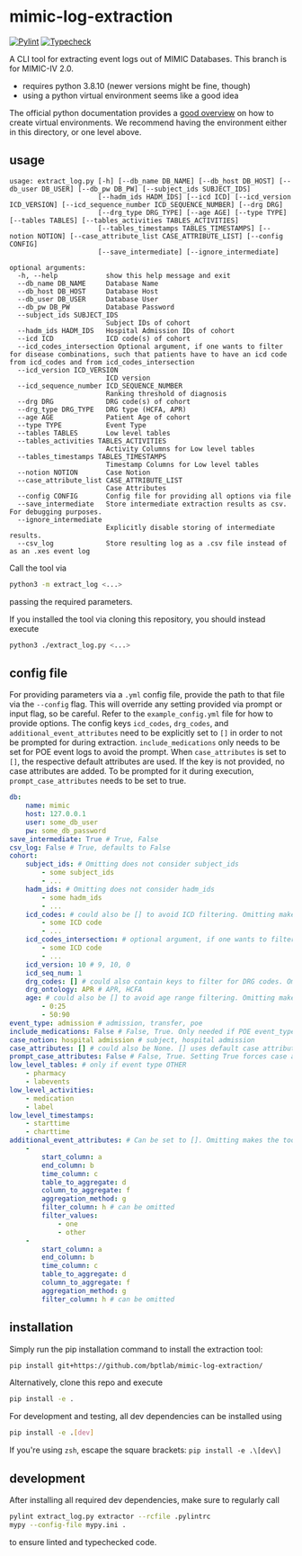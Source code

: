 # mimic-log-extraction

[![Pylint](https://github.com/bptlab/mimic-log-extraction/actions/workflows/pylint.yml/badge.svg)](https://github.com/bptlab/mimic-log-extraction/actions/workflows/pylint.yml) [![Typecheck](https://github.com/bptlab/mimic-log-extraction/actions/workflows/mypy.yml/badge.svg)](https://github.com/bptlab/mimic-log-extraction/actions/workflows/mypy.yml)

A CLI tool for extracting event logs out of MIMIC Databases. This branch is for MIMIC-IV 2.0. 

- requires python 3.8.10 (newer versions might be fine, though)
- using a python virtual environment seems like a good idea

The official python documentation provides a [good overview](https://docs.python.org/3/library/venv.html) on how to create virtual environments. We recommend having the environment either in this directory, or one level above.

## usage

```
usage: extract_log.py [-h] [--db_name DB_NAME] [--db_host DB_HOST] [--db_user DB_USER] [--db_pw DB_PW] [--subject_ids SUBJECT_IDS]
                      [--hadm_ids HADM_IDS] [--icd ICD] [--icd_version ICD_VERSION] [--icd_sequence_number ICD_SEQUENCE_NUMBER] [--drg DRG]
                      [--drg_type DRG_TYPE] [--age AGE] [--type TYPE] [--tables TABLES] [--tables_activities TABLES_ACTIVITIES]
                      [--tables_timestamps TABLES_TIMESTAMPS] [--notion NOTION] [--case_attribute_list CASE_ATTRIBUTE_LIST] [--config CONFIG]
                      [--save_intermediate] [--ignore_intermediate]

optional arguments:
  -h, --help            show this help message and exit
  --db_name DB_NAME     Database Name
  --db_host DB_HOST     Database Host
  --db_user DB_USER     Database User
  --db_pw DB_PW         Database Password
  --subject_ids SUBJECT_IDS
                        Subject IDs of cohort
  --hadm_ids HADM_IDS   Hospital Admission IDs of cohort
  --icd ICD             ICD code(s) of cohort
  --icd_codes_intersection Optional argument, if one wants to filter for disease combinations, such that patients have to have an icd code from icd_codes and from icd_codes_intersection
  --icd_version ICD_VERSION
                        ICD version
  --icd_sequence_number ICD_SEQUENCE_NUMBER
                        Ranking threshold of diagnosis
  --drg DRG             DRG code(s) of cohort
  --drg_type DRG_TYPE   DRG type (HCFA, APR)
  --age AGE             Patient Age of cohort
  --type TYPE           Event Type
  --tables TABLES       Low level tables
  --tables_activities TABLES_ACTIVITIES
                        Activity Columns for Low level tables
  --tables_timestamps TABLES_TIMESTAMPS
                        Timestamp Columns for Low level tables
  --notion NOTION       Case Notion
  --case_attribute_list CASE_ATTRIBUTE_LIST
                        Case Attributes
  --config CONFIG       Config file for providing all options via file
  --save_intermediate   Store intermediate extraction results as csv. For debugging purposes.
  --ignore_intermediate
                        Explicitly disable storing of intermediate results.
  --csv_log             Store resulting log as a .csv file instead of as an .xes event log
```

Call the tool via

```bash
python3 -m extract_log <...>
```

passing the required parameters.

If you installed the tool via cloning this repository, you should instead execute

```bash
python3 ./extract_log.py <...>
```

## config file

For providing parameters via a `.yml` config file, provide the path to that file via the `--config` flag.
This will override any setting provided via prompt or input flag, so be careful. Refer to the `example_config.yml` file for how to provide options. The config keys `icd_codes`, `drg_codes`, and `additional_event_attributes` need to be explicitly set to `[]` in order to not be prompted for during extraction. `include_medications` only needs to be set for POE event logs to avoid the prompt. When `case_attributes` is set to `[]`, the respective default attributes are used. If the key is not provided, no case attributes are added. To be prompted for it during execution, `prompt_case_attributes` needs to be set to true.

```yaml
db:
    name: mimic
    host: 127.0.0.1
    user: some_db_user
    pw: some_db_password
save_intermediate: True # True, False
csv_log: False # True, defaults to False
cohort:
    subject_ids: # Omitting does not consider subject_ids
        - some subject_ids
        - ...
    hadm_ids: # Omitting does not consider hadm_ids
        - some hadm_ids
        - ...
    icd_codes: # could also be [] to avoid ICD filtering. Omitting makes the tool prompt for input.
        - some ICD code
        - ...
    icd_codes_intersection: # optional argument, if one wants to filter for disease combinations, such that patients have to have an icd code from icd_codes and from icd_codes_intersection
        - some ICD code
        - ...   
    icd_version: 10 # 9, 10, 0
    icd_seq_num: 1
    drg_codes: [] # could also contain keys to filter for DRG codes. Omitting makes the tool prompt for input. 
    drg_ontology: APR # APR, HCFA
    age: # could also be [] to avoid age range filtering. Omitting makes the tool prompt for input.
        - 0:25
        - 50:90
event_type: admission # admission, transfer, poe
include_medications: False # False, True. Only needed if POE event_type
case_notion: hospital admission # subject, hospital admission
case_attributes: [] # could also be None. [] uses default case attributes for case notion.
prompt_case_attributes: False # False, True. Setting True forces case attributes to be determined if not provided
low_level_tables: # only if event type OTHER
    - pharmacy
    - labevents
low_level_activities:
    - medication
    - label
low_level_timestamps:
    - starttime
    - charttime
additional_event_attributes: # Can be set to []. Omitting makes the tool prompt for input
    - 
        start_column: a
        end_column: b
        time_column: c
        table_to_aggregate: d
        column_to_aggregate: f
        aggregation_method: g
        filter_column: h # can be omitted
        filter_values:
            - one
            - other
    -
        start_column: a
        end_column: b
        time_column: c
        table_to_aggregate: d
        column_to_aggregate: f
        aggregation_method: g
        filter_column: h # can be omitted
```

## installation

Simply run the pip installation command to install the extraction tool:

```bash
pip install git+https://github.com/bptlab/mimic-log-extraction/
```

Alternatively, clone this repo and execute

```bash
pip install -e .
```

For development and testing, all dev dependencies can be installed using

```bash
pip install -e .[dev]
```

If you're using `zsh`, escape the square brackets: `pip install -e .\[dev\]`

## development

After installing all required dev dependencies, make sure to regularly call

```bash
pylint extract_log.py extractor --rcfile .pylintrc
mypy --config-file mypy.ini .
```

to ensure linted and typechecked code.
